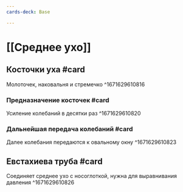 ```yaml
---
cards-deck: Base

---
```


# [[Среднее ухо]] 

## Косточки уха #card 
Молоточек, наковальня и стремечко
^1671629610816

### Предназначение косточек #card 
Усиление колебаний в десятки раз
^1671629610820

### Дальнейшая передача колебаний #card
Далее колебания передаются к овальному окну
^1671629610823

## Евстахиева труба #card 
Соединяет среднее ухо с носоглоткой, нужна для выравнивания давления
^1671629610826
